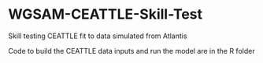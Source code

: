 # WGSAM-CEATTLE-Skill-Test
Skill testing CEATTLE fit to data simulated from Atlantis

Code to build the CEATTLE data inputs and run the model are in the R folder
